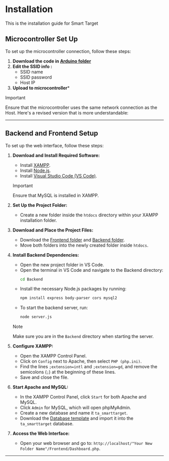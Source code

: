 # Installation
This is the installation guide for Smart Target

## Microcontroller Set Up
To set up the microcontroller connection, follow these steps:

1. **Download the code in [Arduino folder](/Arduino/SmartTarget.ino)**
2. **Edit the SSID info :**
    - SSID name
    - SSID password 
    - Host IP
3. **Upload to microcontroller***

> [!IMPORTANT] 
> Ensure that the microcontroller uses the same network connection as the Host.
Here's a revised version that is more understandable:

---

## Backend and Frontend Setup

To set up the web interface, follow these steps:

1. **Download and Install Required Software:**
    - Install [XAMPP](https://www.apachefriends.org/index.html).
    - Install [Node.js](https://nodejs.org/).
    - Install [Visual Studio Code (VS Code)](https://code.visualstudio.com/).
    
    > [!IMPORTANT]  
    > Ensure that MySQL is installed in XAMPP.

2. **Set Up the Project Folder:**
    - Create a new folder inside the `htdocs` directory within your XAMPP installation folder.

3. **Download and Place the Project Files:**
    - Download the [Frontend folder](/Frontend) and [Backend folder](/Backend).
    - Move both folders into the newly created folder inside `htdocs`.

4. **Install Backend Dependencies:**
    - Open the new project folder in VS Code.
    - Open the terminal in VS Code and navigate to the Backend directory:
      ```bash
      cd Backend
      ```
    - Install the necessary Node.js packages by running:
      ```bash
      npm install express body-parser cors mysql2
      ```
    - To start the backend server, run:
      ```bash
      node server.js
      ```

    > [!NOTE]  
    > Make sure you are in the `Backend` directory when starting the server.

5. **Configure XAMPP:**
    - Open the XAMPP Control Panel.
    - Click on `Config` next to Apache, then select `PHP (php.ini)`.
    - Find the lines `;extension=intl` and `;extension=gd`, and remove the semicolons (`;`) at the beginning of these lines.
    - Save and close the file.

6. **Start Apache and MySQL:**
    - In the XAMPP Control Panel, click `Start` for both Apache and MySQL.
    - Click `Admin` for MySQL, which will open phpMyAdmin.
    - Create a new database and name it `ta_smarttarget`.
    - Download the [Database template](https://github.com/A-ARahman/TA-SmartTarget/blob/main/ta_smarttarget%20(7).sql) and import it into the `ta_smarttarget` database.

7. **Access the Web Interface:**
    - Open your web browser and go to: `http://localhost/"Your New Folder Name"/Frontend/Dashboard.php`.

---

